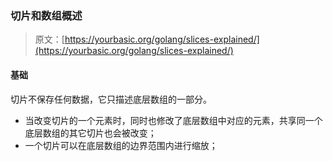 ### 切片和数组概述

> 原文：[https://yourbasic.org/golang/slices-explained/](https://yourbasic.org/golang/slices-explained/)

#### 基础

切片不保存任何数据，它只描述底层数组的一部分。

*   当改变切片的一个元素时，同时也修改了底层数组中对应的元素，共享同一个底层数组的其它切片也会被改变；
*   一个切片可以在底层数组的边界范围内进行缩放；

